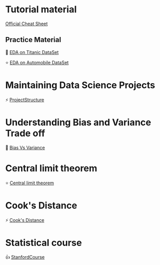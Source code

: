 # Tutorial material

[Official Cheat Sheet](https://github.com/pandas-dev/pandas/blob/master/doc/cheatsheet/Pandas_Cheat_Sheet.pdf)

## Practice Material

:star2: [EDA on Titanic DataSet](https://github.com/TarekDib03/titanic-EDA/blob/master/Titanic%20-%20Project.ipynb)

:star: [EDA on Automobile DataSet](https://github.com/rushabh-mehta/EDA-on-Automobile-Dataset/blob/master/AutomobileEDA.ipynb)

# Maintaining Data Science Projects

:zap: [ProjectStructure](https://drivendata.github.io/cookiecutter-data-science/)

# Understanding Bias and Variance Trade off

:star2: [Bias Vs Variance](http://scott.fortmann-roe.com/docs/BiasVariance.html)

# Central limit theorem

:star: [Central limit theorem](http://demonstrations.wolfram.com/CentralLimitTheoremForTheContinuousUniformDistribution/)

# Cook's Distance

:zap: [Cook's Distance](https://www.statisticshowto.datasciencecentral.com/cooks-distance/)

# Statistical course

:+1: [StanfordCourse](https://online.stanford.edu/courses/sohs-ystatslearning-statistical-learning-self-paced)
